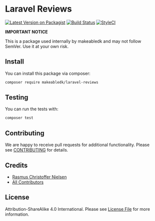 
# Laravel Reviews

[![Latest Version on Packagist](https://img.shields.io/packagist/v/makeabledk/laravel-reviews.svg?style=flat-square)](https://packagist.org/packages/makeabledk/laravel-reviews)
[![Build Status](https://img.shields.io/travis/makeabledk/laravel-reviews/master.svg?style=flat-square)](https://travis-ci.org/makeabledk/laravel-reviews)
[![StyleCI](https://styleci.io/repos/125869723/shield?branch=master)](https://styleci.io/repos/125869723)


**IMPORTANT NOTICE** 

This is a package used internally by makeabledk and may not follow SemVer. Use it at your own risk.


## Install

You can install this package via composer:

``` bash
composer require makeabledk/laravel-reviews
```

## Testing

You can run the tests with:

```bash
composer test
```

## Contributing

We are happy to receive pull requests for additional functionality. Please see [CONTRIBUTING](CONTRIBUTING.md) for details.

## Credits

- [Rasmus Christoffer Nielsen](https://github.com/rasmuscnielsen)
- [All Contributors](../../contributors)

## License

Attribution-ShareAlike 4.0 International. Please see [License File](LICENSE.md) for more information.